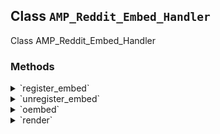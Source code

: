 ## Class `AMP_Reddit_Embed_Handler`

Class AMP_Reddit_Embed_Handler

### Methods
<details>
<summary>`register_embed`</summary>

```php
public register_embed()
```

Register embed.


</details>
<details>
<summary>`unregister_embed`</summary>

```php
public unregister_embed()
```

Unregister embed.


</details>
<details>
<summary>`oembed`</summary>

```php
public oembed( $matches, $attr, $url )
```

Embed found with matching URL callback.


</details>
<details>
<summary>`render`</summary>

```php
public render( $args )
```

Output the Reddit amp element.


</details>
